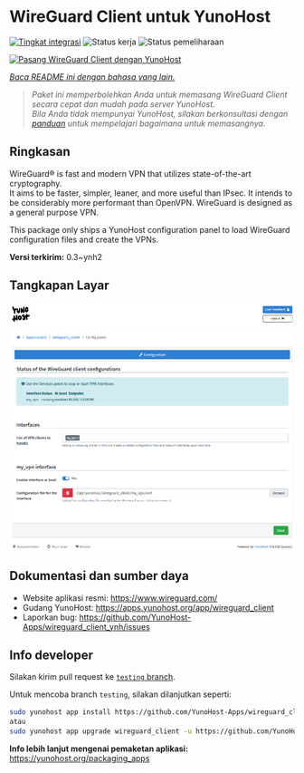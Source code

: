 <!--
N.B.: README ini dibuat secara otomatis oleh <https://github.com/YunoHost/apps/tree/master/tools/readme_generator>
Ini TIDAK boleh diedit dengan tangan.
-->

# WireGuard Client untuk YunoHost

[![Tingkat integrasi](https://apps.yunohost.org/badge/integration/wireguard_client)](https://ci-apps.yunohost.org/ci/apps/wireguard_client/)
![Status kerja](https://apps.yunohost.org/badge/state/wireguard_client)
![Status pemeliharaan](https://apps.yunohost.org/badge/maintained/wireguard_client)

[![Pasang WireGuard Client dengan YunoHost](https://install-app.yunohost.org/install-with-yunohost.svg)](https://install-app.yunohost.org/?app=wireguard_client)

*[Baca README ini dengan bahasa yang lain.](./ALL_README.md)*

> *Paket ini memperbolehkan Anda untuk memasang WireGuard Client secara cepat dan mudah pada server YunoHost.*  
> *Bila Anda tidak mempunyai YunoHost, silakan berkonsultasi dengan [panduan](https://yunohost.org/install) untuk mempelajari bagaimana untuk memasangnya.*

## Ringkasan

WireGuard® is fast and modern VPN that utilizes state-of-the-art cryptography.  
It aims to be faster, simpler, leaner, and more useful than IPsec. It intends to be considerably more performant than OpenVPN. WireGuard is designed as a general purpose VPN.

This package only ships a YunoHost configuration panel to load WireGuard configuration files and create the VPNs.


**Versi terkirim:** 0.3~ynh2

## Tangkapan Layar

![Tangkapan Layar pada WireGuard Client](./doc/screenshots/wireguard_client.png)

## Dokumentasi dan sumber daya

- Website aplikasi resmi: <https://www.wireguard.com/>
- Gudang YunoHost: <https://apps.yunohost.org/app/wireguard_client>
- Laporkan bug: <https://github.com/YunoHost-Apps/wireguard_client_ynh/issues>

## Info developer

Silakan kirim pull request ke [`testing` branch](https://github.com/YunoHost-Apps/wireguard_client_ynh/tree/testing).

Untuk mencoba branch `testing`, silakan dilanjutkan seperti:

```bash
sudo yunohost app install https://github.com/YunoHost-Apps/wireguard_client_ynh/tree/testing --debug
atau
sudo yunohost app upgrade wireguard_client -u https://github.com/YunoHost-Apps/wireguard_client_ynh/tree/testing --debug
```

**Info lebih lanjut mengenai pemaketan aplikasi:** <https://yunohost.org/packaging_apps>
